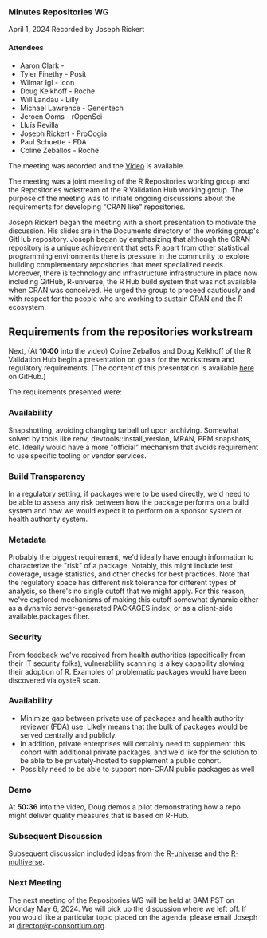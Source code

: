 ### Minutes Repositories WG
April 1, 2024
Recorded by Joseph Rickert

#### Attendees

* Aaron Clark - 
* Tyler Finethy - Posit
* Wilmar Igl - Icon
* Doug Kelkhoff - Roche
* Will Landau - Lilly
* Michael Lawrence - Genentech
* Jeroen Ooms - rOpenSci
* Lluís Revilla
* Joseph Rickert - ProCogia
* Paul Schuette - FDA
* Coline Zeballos - Roche

The meeting was recorded and the [Video](https://zoom.us/rec/share/nC5oqlv_6SmF0VrgNQraXotCL1J2ArnLdFhlAodhWh_jnNufQAuaQXqLECZ7cyI.RUbY686a4B6x1mA_?startTime=1711983731000) is available.

The meeting was a joint meeting of the R Repositories working group and the Repositories wokstream of the R Validation Hub working group. The purpose of the meeting was to initiate ongoing discussions about the requirements for developing "CRAN like" repositories.

Joseph Rickert began the meeting with a short presentation to motivate the discussion. His slides are in the Documents directory of the working group's GitHub repository. Joseph began by emphasizing that although the CRAN repository is a unique achievement that sets R apart from other statistical programming environments there is pressure in the community to explore building complementary repositories that meet specialized needs. Moreover, there is technology and infrastructure infrastructure in place now including GitHub, R-universe, the R Hub build system that was not available when CRAN was conceived. He urged the group to proceed cautiously and with respect for the people who are working to sustain CRAN and the R ecosystem.

## Requirements from the repositories workstream

Next, (At **10:00** into the video) Coline Zeballos and Doug Kelkhoff of the R Validation Hub begin a presentation on goals for the workstream and regulatory requirements. (The content of this presentation is available [here](https://github.com/pharmaR/regulatory-r-repo-wg/issues/76) on GitHub.)

The requirements presented were:

### Availability
Snapshotting, avoiding changing tarball url upon archiving. Somewhat solved by tools like renv, devtools::install_version, MRAN, PPM snapshots, etc. Ideally would have a more "official" mechanism that avoids requirement to use specific tooling or vendor services.

### Build Transparency
In a regulatory setting, if packages were to be used directly, we'd need to be able to assess any risk between how the package performs on a build system and how we would expect it to perform on a sponsor system or health authority system.

### Metadata
Probably the biggest requirement, we'd ideally have enough information to characterize the "risk" of a package. Notably, this might include test coverage, usage statistics, and other checks for best practices. Note that the regulatory space has different risk tolerance for different types of analysis, so there's no single cutoff that we might apply. For this reason, we've explored mechanisms of making this cutoff somewhat dynamic either as a dynamic server-generated PACKAGES index, or as a client-side available.packages filter.

### Security
From feedback we've received from health authorities (specifically from their IT security folks), vulnerability scanning is a key capability slowing their adoption of R. Examples of problematic packages would have been discovered via oysteR scan.

### Availability

* Minimize gap between private use of packages and health authority reviewer (FDA) use. Likely means that the bulk of packages would be served centrally and publicly.
* In addition, private enterprises will certainly need to supplement this cohort with additional private packages, and we'd like for the solution to be able to be privately-hosted to supplement a public cohort.
* Possibly need to be able to support non-CRAN public packages as well

### Demo

At **50:36** into the video, Doug demos a pilot demonstrating how a repo might deliver quality measures that is based on R-Hub.


### Subsequent Discussion 

Subsequent discussion included ideas from the [R-universe]() and the [R-multiverse](https://r-multiverse.org/).


### Next Meeting
The next meeting of the Repositories WG will be held at 8AM PST on Monday May 6, 2024. We will pick up the discussion where we left off. If you would like a particular topic placed on the agenda, please email Joseph at director@r-consortium.org.

